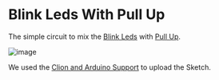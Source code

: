 # Blink Leds With Pull Up

The simple circuit to mix the [Blink Leds](https://github.com/robsonoduarte/learn-arduino/tree/master/arduino-courses/arduino-brazilian-course/blink-leds) with [Pull Up](https://github.com/robsonoduarte/learn-arduino/tree/master/arduino-courses/arduino-brazilian-course/pull-up).

![image](https://user-images.githubusercontent.com/797845/82826476-9a02ca80-9e83-11ea-9fa7-025260d51e65.png)

We used the [Clion and Arduino Support](https://github.com/robsonoduarte/learn-arduino/tree/master/clion-arduino/example) to upload the Sketch.
